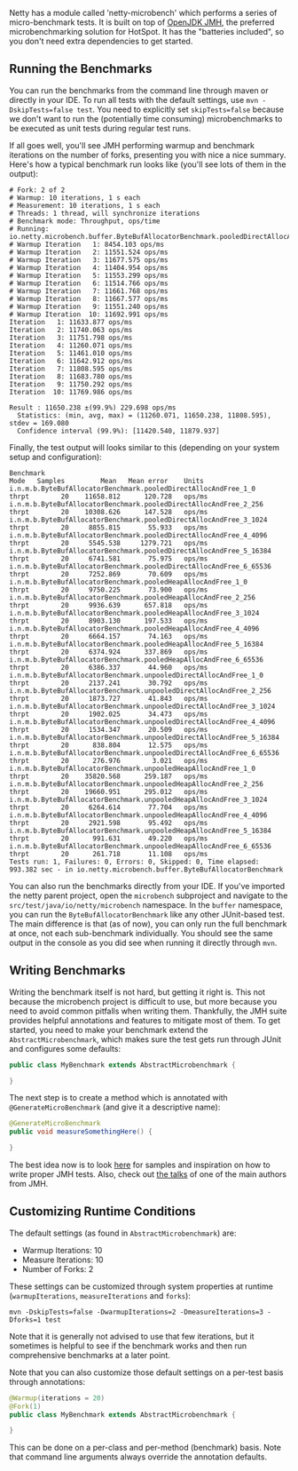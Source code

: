 Netty has a module called 'netty-microbench' which performs a series of micro-benchmark tests.  It is built on top of [OpenJDK JMH](http://openjdk.java.net/projects/code-tools/jmh/), the preferred microbenchmarking solution for HotSpot. It has the "batteries included", so you don't need extra dependencies to get started.

## Running the Benchmarks

You can run the benchmarks from the command line through maven or directly in your IDE. To run all tests with the default settings, use `mvn -DskipTests=false test`. You need to explicitly set `skipTests=false` because we don't want to run the (potentially time consuming) microbenchmarks to be executed as unit tests during regular test runs.

If all goes well, you'll see JMH performing warmup and benchmark iterations on the number of forks, presenting you with nice a nice summary. Here's how a typical benchmark run looks like (you'll see lots of them in the output):

```
# Fork: 2 of 2
# Warmup: 10 iterations, 1 s each
# Measurement: 10 iterations, 1 s each
# Threads: 1 thread, will synchronize iterations
# Benchmark mode: Throughput, ops/time
# Running: io.netty.microbench.buffer.ByteBufAllocatorBenchmark.pooledDirectAllocAndFree_1_0
# Warmup Iteration   1: 8454.103 ops/ms
# Warmup Iteration   2: 11551.524 ops/ms
# Warmup Iteration   3: 11677.575 ops/ms
# Warmup Iteration   4: 11404.954 ops/ms
# Warmup Iteration   5: 11553.299 ops/ms
# Warmup Iteration   6: 11514.766 ops/ms
# Warmup Iteration   7: 11661.768 ops/ms
# Warmup Iteration   8: 11667.577 ops/ms
# Warmup Iteration   9: 11551.240 ops/ms
# Warmup Iteration  10: 11692.991 ops/ms
Iteration   1: 11633.877 ops/ms
Iteration   2: 11740.063 ops/ms
Iteration   3: 11751.798 ops/ms
Iteration   4: 11260.071 ops/ms
Iteration   5: 11461.010 ops/ms
Iteration   6: 11642.912 ops/ms
Iteration   7: 11808.595 ops/ms
Iteration   8: 11683.780 ops/ms
Iteration   9: 11750.292 ops/ms
Iteration  10: 11769.986 ops/ms

Result : 11650.238 ±(99.9%) 229.698 ops/ms
  Statistics: (min, avg, max) = (11260.071, 11650.238, 11808.595), stdev = 169.080
  Confidence interval (99.9%): [11420.540, 11879.937]
```

Finally, the test output will looks similar to this (depending on your system setup and configuration):

```
Benchmark                                                                Mode   Samples         Mean   Mean error    Units
i.n.m.b.ByteBufAllocatorBenchmark.pooledDirectAllocAndFree_1_0          thrpt        20    11658.812      120.728   ops/ms
i.n.m.b.ByteBufAllocatorBenchmark.pooledDirectAllocAndFree_2_256        thrpt        20    10308.626      147.528   ops/ms
i.n.m.b.ByteBufAllocatorBenchmark.pooledDirectAllocAndFree_3_1024       thrpt        20     8855.815       55.933   ops/ms
i.n.m.b.ByteBufAllocatorBenchmark.pooledDirectAllocAndFree_4_4096       thrpt        20     5545.538     1279.721   ops/ms
i.n.m.b.ByteBufAllocatorBenchmark.pooledDirectAllocAndFree_5_16384      thrpt        20     6741.581       75.975   ops/ms
i.n.m.b.ByteBufAllocatorBenchmark.pooledDirectAllocAndFree_6_65536      thrpt        20     7252.869       70.609   ops/ms
i.n.m.b.ByteBufAllocatorBenchmark.pooledHeapAllocAndFree_1_0            thrpt        20     9750.225       73.900   ops/ms
i.n.m.b.ByteBufAllocatorBenchmark.pooledHeapAllocAndFree_2_256          thrpt        20     9936.639      657.818   ops/ms
i.n.m.b.ByteBufAllocatorBenchmark.pooledHeapAllocAndFree_3_1024         thrpt        20     8903.130      197.533   ops/ms
i.n.m.b.ByteBufAllocatorBenchmark.pooledHeapAllocAndFree_4_4096         thrpt        20     6664.157       74.163   ops/ms
i.n.m.b.ByteBufAllocatorBenchmark.pooledHeapAllocAndFree_5_16384        thrpt        20     6374.924      337.869   ops/ms
i.n.m.b.ByteBufAllocatorBenchmark.pooledHeapAllocAndFree_6_65536        thrpt        20     6386.337       44.960   ops/ms
i.n.m.b.ByteBufAllocatorBenchmark.unpooledDirectAllocAndFree_1_0        thrpt        20     2137.241       30.792   ops/ms
i.n.m.b.ByteBufAllocatorBenchmark.unpooledDirectAllocAndFree_2_256      thrpt        20     1873.727       41.843   ops/ms
i.n.m.b.ByteBufAllocatorBenchmark.unpooledDirectAllocAndFree_3_1024     thrpt        20     1902.025       34.473   ops/ms
i.n.m.b.ByteBufAllocatorBenchmark.unpooledDirectAllocAndFree_4_4096     thrpt        20     1534.347       20.509   ops/ms
i.n.m.b.ByteBufAllocatorBenchmark.unpooledDirectAllocAndFree_5_16384    thrpt        20      838.804       12.575   ops/ms
i.n.m.b.ByteBufAllocatorBenchmark.unpooledDirectAllocAndFree_6_65536    thrpt        20      276.976        3.021   ops/ms
i.n.m.b.ByteBufAllocatorBenchmark.unpooledHeapAllocAndFree_1_0          thrpt        20    35820.568      259.187   ops/ms
i.n.m.b.ByteBufAllocatorBenchmark.unpooledHeapAllocAndFree_2_256        thrpt        20    19660.951      295.012   ops/ms
i.n.m.b.ByteBufAllocatorBenchmark.unpooledHeapAllocAndFree_3_1024       thrpt        20     6264.614       77.704   ops/ms
i.n.m.b.ByteBufAllocatorBenchmark.unpooledHeapAllocAndFree_4_4096       thrpt        20     2921.598       95.492   ops/ms
i.n.m.b.ByteBufAllocatorBenchmark.unpooledHeapAllocAndFree_5_16384      thrpt        20      991.631       49.220   ops/ms
i.n.m.b.ByteBufAllocatorBenchmark.unpooledHeapAllocAndFree_6_65536      thrpt        20      261.718       11.108   ops/ms
Tests run: 1, Failures: 0, Errors: 0, Skipped: 0, Time elapsed: 993.382 sec - in io.netty.microbench.buffer.ByteBufAllocatorBenchmark
```

You can also run the benchmarks directly from your IDE. If you've imported the netty parent project, open the `microbench` subproject and navigate to the `src/test/java/io/netty/microbench` namespace. In the `buffer` namespace, you can run the `ByteBufAllocatorBenchmark` like any other JUnit-based test. The main difference is that (as of now), you can only run the full benchmark at once, not each sub-benchmark individually. You should see the same output in the console as you did see when running it directly through `mvn`.

## Writing Benchmarks

Writing the benchmark itself is not hard, but getting it right is. This not because the microbench project is difficult to use, but more because you need to avoid common pitfalls when writing them. Thankfully, the JMH suite provides helpful annotations and features to mitigate most of them. To get started, you need to make your benchmark extend the `AbstractMicrobenchmark`, which makes sure the test gets run through JUnit and configures some defaults:

```java
public class MyBenchmark extends AbstractMicrobenchmark {

}
```

The next step is to create a method which is annotated with `@GenerateMicroBenchmark` (and give it a descriptive name):

```java
@GenerateMicroBenchmark
public void measureSomethingHere() {

}
```

The best idea now is to look [here](http://hg.openjdk.java.net/code-tools/jmh/file/tip/jmh-samples/src/main/java/org/openjdk/jmh/samples/) for samples and inspiration on how to write proper JMH tests. Also, check out [the talks](http://shipilev.net/#benchmarking) of one of the main authors from JMH.

## Customizing Runtime Conditions

The default settings (as found in `AbstractMicrobenchmark`) are:

 - Warmup Iterations: 10
 - Measure Iterations: 10
 - Number of Forks: 2

These settings can be customized through system properties at runtime (`warmupIterations`, `measureIterations` and `forks`):

```
mvn -DskipTests=false -DwarmupIterations=2 -DmeasureIterations=3 -Dforks=1 test
```

Note that it is generally not advised to use that few iterations, but it sometimes is helpful to see if the benchmark works and then run comprehensive benchmarks at a later point.

Note that you can also customize those default settings on a per-test basis through annotations:

```java
@Warmup(iterations = 20)
@Fork(1)
public class MyBenchmark extends AbstractMicrobenchmark {

}
```

This can be done on a per-class and per-method (benchmark) basis. Note that command line arguments always override the annotation defaults.
